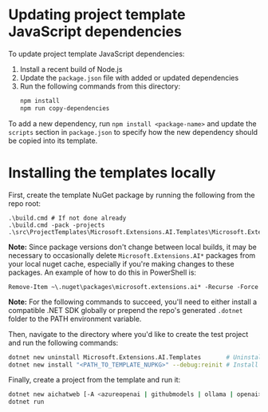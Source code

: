 # Updating project template JavaScript dependencies

To update project template JavaScript dependencies:
1. Install a recent build of Node.js
2. Update the `package.json` file with added or updated dependencies
3. Run the following commands from this directory:
    ```sh
    npm install
    npm run copy-dependencies
    ```

To add a new dependency, run `npm install <package-name>` and update the `scripts` section in `package.json` to specify how the new dependency should be copied into its template.

# Installing the templates locally

First, create the template NuGet package by running the following from the repo root:
```pwsh
.\build.cmd # If not done already
.\build.cmd -pack -projects .\src\ProjectTemplates\Microsoft.Extensions.AI.Templates\Microsoft.Extensions.AI.Templates.csproj
```

**Note:** Since package versions don't change between local builds, it may be necessary to occasionally delete `Microsoft.Extensions.AI*` packages from your local nuget cache, especially if you're making changes to these packages. An example of how to do this in PowerShell is:
```pwsh
Remove-Item ~\.nuget\packages\microsoft.extensions.ai* -Recurse -Force
```

**Note:** For the following commands to succeed, you'll need to either install a compatible .NET SDK globally or prepend the repo's generated `.dotnet` folder to the PATH environment variable.

Then, navigate to the directory where you'd like to create the test project and run the following commands:
```sh
dotnet new uninstall Microsoft.Extensions.AI.Templates       # Uninstall any existing version of the templates
dotnet new install "<PATH_TO_TEMPLATE_NUPKG>" --debug:reinit # Install the template from the generated .nupkg file (in the artifacts/packages folder)
```

Finally, create a project from the template and run it:
```sh
dotnet new aichatweb [-A <azureopenai | githubmodels | ollama | openai>] [-V <azureaisearch | local>]
dotnet run
```
